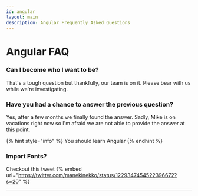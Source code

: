 ```yaml
---
id: angular
layout: main
description: Angular Frequently Asked Questions
---
```


# Angular FAQ

### Can I become who I want to be?

That's a tough question but thankfully, our team is on it. Please bear with us while we're investigating.

### Have you had a chance to answer the previous question?

Yes, after a few months we finally found the answer. Sadly, Mike is on vacations right now so I'm afraid we are not able to provide the answer at this point.

{% hint style="info" %}
You should learn Angular
{% endhint %}

### Import Fonts?

Checkout this tweet
{% embed url="https://twitter.com/manekinekko/status/1229347454522396672?s=20" %}

---
